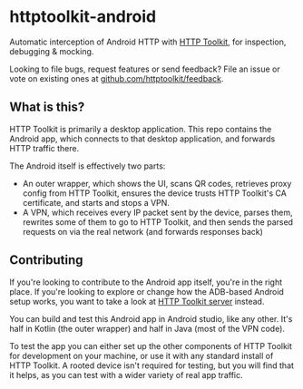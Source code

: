 # httptoolkit-android

Automatic interception of Android HTTP with [HTTP Toolkit](https://httptoolkit.com/android), for inspection, debugging & mocking.

Looking to file bugs, request features or send feedback? File an issue or vote on existing ones at [github.com/httptoolkit/feedback](https://github.com/httptoolkit/feedback).

## What is this?

HTTP Toolkit is primarily a desktop application. This repo contains the Android app, which connects to that desktop application, and forwards HTTP traffic there.

The Android itself is effectively two parts:

* An outer wrapper, which shows the UI, scans QR codes, retrieves proxy config from HTTP Toolkit, ensures the device trusts HTTP Toolkit's CA certificate, and starts and stops a VPN.
* A VPN, which receives every IP packet sent by the device, parses them, rewrites some of them to go to HTTP Toolkit, and then sends the parsed requests on via the real network (and forwards responses back)

## Contributing

If you're looking to contribute to the Android app itself, you're in the right place. If you're looking to explore or change how the ADB-based Android setup works, you want to take a look at [HTTP Toolkit server](https://github.com/httptoolkit/httptoolkit-server) instead.

You can build and test this Android app in Android studio, like any other. It's half in Kotlin (the outer wrapper) and half in Java (most of the VPN code).

To test the app you can either set up the other components of HTTP Toolkit for development on your machine, or use it with any standard install of HTTP Toolkit. A rooted device isn't required for testing, but you will find that it helps, as you can test with a wider variety of real app traffic.
